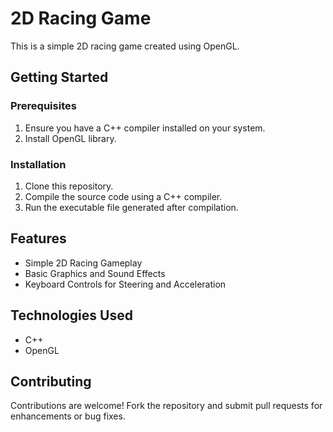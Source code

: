 # 2D Racing Game

This is a simple 2D racing game created using OpenGL.

## Getting Started

### Prerequisites

1. Ensure you have a C++ compiler installed on your system.
2. Install OpenGL library.

### Installation

1. Clone this repository.
2. Compile the source code using a C++ compiler.
3. Run the executable file generated after compilation.

## Features

- Simple 2D Racing Gameplay
- Basic Graphics and Sound Effects
- Keyboard Controls for Steering and Acceleration

## Technologies Used

- C++
- OpenGL

## Contributing

Contributions are welcome! Fork the repository and submit pull requests for enhancements or bug fixes.

